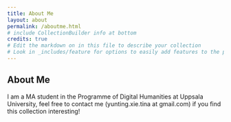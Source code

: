 ```yaml
---
title: About Me
layout: about
permalink: /aboutme.html
# include CollectionBuilder info at bottom
credits: true
# Edit the markdown on in this file to describe your collection
# Look in _includes/feature for options to easily add features to the page
---
```


## About Me
I am a MA student in the Programme of Digital Humanities at Uppsala University, feel free to contact me (yunting.xie.tina at gmail.com) if you find this collection interesting!
